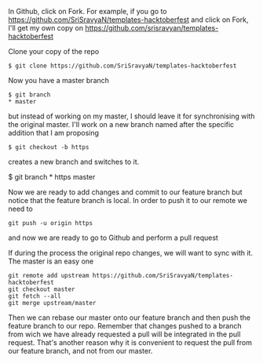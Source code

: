 In Github, click on Fork. For example, if you go to https://github.com/SriSravyaN/templates-hacktoberfest and click on Fork, I'll get my own copy on https://github.com/srisravyan/templates-hacktoberfest

Clone your copy of the repo

    $ git clone https://github.com/SriSravyaN/templates-hacktoberfest

Now you have a master branch

    $ git branch
    * master

but instead of working on my master, I should leave it for synchronising with the original master. I'll work on a new branch named after the specific addition that I am proposing

    $ git checkout -b https

creates a new branch and switches to it.

 $ git branch
    * https
      master

Now we are ready to add changes and commit to our feature branch but notice that the feature branch is local. In order to push it to our remote we need to

    git push -u origin https

and now we are ready to go to Github and perform a pull request

If during the process the original repo changes, we will want to sync with it. The master is an easy one

    git remote add upstream https://github.com/SriSravyaN/templates-hacktoberfest
    git checkout master
    git fetch --all
    git merge upstream/master

Then we can rebase our master onto our feature branch and then push the feature branch to our repo. Remember that changes pushed to a branch from wich we have already requested a pull will be integrated in the pull request. That's another reason why it is convenient to request the pull from our feature branch, and not from our master.

